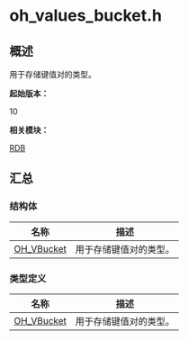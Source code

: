 # oh_values_bucket.h


## 概述

用于存储键值对的类型。

**起始版本：**

10

**相关模块：**

[RDB](_r_d_b.md)


## 汇总


### 结构体

| 名称 | 描述 |
| -------- | -------- |
| [OH_VBucket](_o_h___v_bucket.md) | 用于存储键值对的类型。 |


### 类型定义

| 名称 | 描述 |
| -------- | -------- |
| [OH_VBucket](_r_d_b.md#oh_vbucket) | 用于存储键值对的类型。 |
